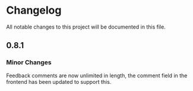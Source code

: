 # Changelog

All notable changes to this project will be documented in this file.

## 0.8.1

### Minor Changes

Feedback comments are now unlimited in length, the comment field in the frontend has been updated to support this.
